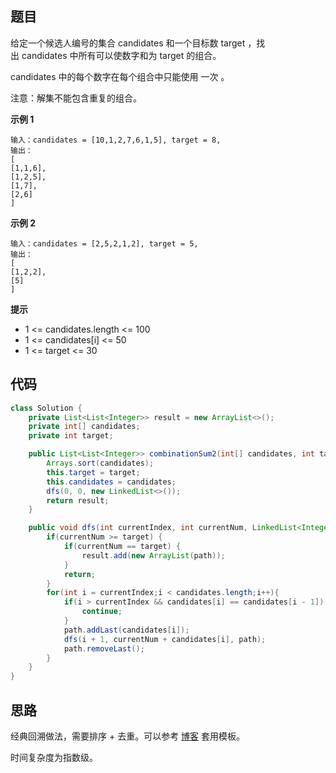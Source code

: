 ## 题目
给定一个候选人编号的集合 candidates 和一个目标数 target ，找出 candidates 中所有可以使数字和为 target 的组合。

candidates 中的每个数字在每个组合中只能使用 一次 。

注意：解集不能包含重复的组合。 

**示例 1**
```
输入：candidates = [10,1,2,7,6,1,5], target = 8,
输出：
[
[1,1,6],
[1,2,5],
[1,7],
[2,6]
]
```

**示例 2**
```
输入：candidates = [2,5,2,1,2], target = 5,
输出：
[
[1,2,2],
[5]
]
```

**提示**
* 1 <= candidates.length <= 100
* 1 <= candidates[i] <= 50
* 1 <= target <= 30

## 代码
```Java
class Solution {
    private List<List<Integer>> result = new ArrayList<>();
    private int[] candidates;
    private int target;

    public List<List<Integer>> combinationSum2(int[] candidates, int target) {
        Arrays.sort(candidates);
        this.target = target;
        this.candidates = candidates;
        dfs(0, 0, new LinkedList<>());
        return result;
    }

    public void dfs(int currentIndex, int currentNum, LinkedList<Integer> path) {
        if(currentNum >= target) {
            if(currentNum == target) {
                result.add(new ArrayList(path));
            }
            return;
        }
        for(int i = currentIndex;i < candidates.length;i++){
            if(i > currentIndex && candidates[i] == candidates[i - 1]) {
                continue;
            }
            path.addLast(candidates[i]);
            dfs(i + 1, currentNum + candidates[i], path);
            path.removeLast();
        }
    }
}
```
## 思路

经典回溯做法，需要排序 + 去重。可以参考 [博客](https://labuladong.github.io/algo/1/9/) 套用模板。

时间复杂度为指数级。